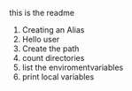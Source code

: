 this is the readme
1. Creating an Alias
2. Hello user
3. Create the path
4. count directories
5. list the enviromentvariables
6. print local variables
